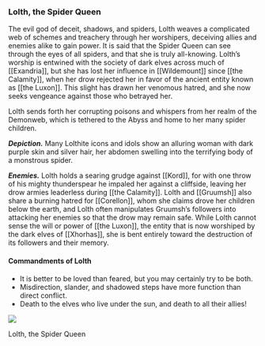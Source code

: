 ### Lolth, the Spider Queen

The evil god of deceit, shadows, and spiders, Lolth weaves a complicated web of schemes and treachery through her worshipers, deceiving allies and enemies alike to gain power. It is said that the Spider Queen can see through the eyes of all spiders, and that she is truly all-knowing. Lolth’s worship is entwined with the society of dark elves across much of [[Exandria]], but she has lost her influence in [[Wildemount]] since [[the Calamity]], when her drow rejected her in favor of the ancient entity known as [[the Luxon]]. This slight has drawn her venomous hatred, and she now seeks vengeance against those who betrayed her.

Lolth sends forth her corrupting poisons and whispers from her realm of the Demonweb, which is tethered to the Abyss and home to her many spider children.

**_Depiction._** Many Lolthite icons and idols show an alluring woman with dark purple skin and silver hair, her abdomen swelling into the terrifying body of a monstrous spider.

**_Enemies._** Lolth holds a searing grudge against [[Kord]], for with one throw of his mighty thunderspear he impaled her against a cliffside, leaving her drow armies leaderless during [[the Calamity]]. Lolth and [[Gruumsh]] also share a burning hatred for [[Corellon]], whom she claims drove her children below the earth, and Lolth often manipulates Gruumsh’s followers into attacking her enemies so that the drow may remain safe. While Lolth cannot sense the will or power of [[the Luxon]], the entity that is now worshiped by the dark elves of [[Xhorhas]], she is bent entirely toward the destruction of its followers and their memory.

#### Commandments of Lolth

-   It is better to be loved than feared, but you may certainly try to be both.
-   Misdirection, slander, and shadowed steps have more function than direct conflict.
-   Death to the elves who live under the sun, and death to all their allies!

[![](https://media.dndbeyond.com/compendium-images/egtw/yDOyqyOocErRgYJK/01-20.png)](https://media.dndbeyond.com/compendium-images/egtw/yDOyqyOocErRgYJK/01-20.png)

Lolth, the Spider Queen